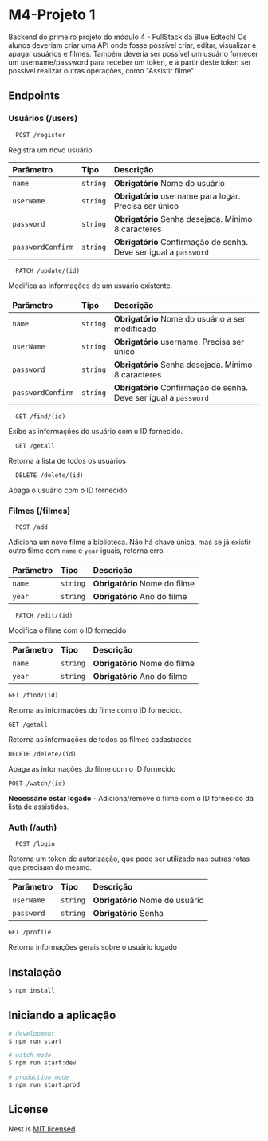 # M4-Projeto 1
Backend do primeiro projeto do módulo 4 - FullStack da Blue Edtech! Os alunos deveriam criar uma API onde fosse possível criar, editar, visualizar e apagar usuários e filmes. Também deveria ser possível um usuário fornecer um username/password para receber um token, e a partir deste token ser possível realizar outras operações, como "Assistir filme".

## Endpoints

### Usuários (/users)

```
  POST /register
```
Registra um novo usuário

| Parâmetro  | Tipo     | Descrição |
| :--------- | :---     | :-------- |
| `name`     | `string` | **Obrigatório** Nome do usuário |
| `userName` | `string` | **Obrigatório** username para logar. Precisa ser único |
| `password` | `string` | **Obrigatório** Senha desejada. Mínimo 8 caracteres |
| `passwordConfirm` | `string` | **Obrigatório** Confirmação de senha. Deve ser igual a `password` |


```
  PATCH /update/(id)
```

Modifica as informações de um usuário existente.

| Parâmetro  | Tipo     | Descrição |
| :--------- | :---     | :-------- |
| `name`     | `string` | **Obrigatório** Nome do usuário a ser modificado |
| `userName` | `string` | **Obrigatório** username. Precisa ser único |
| `password` | `string` | **Obrigatório** Senha desejada. Mínimo 8 caracteres |
| `passwordConfirm` | `string` | **Obrigatório** Confirmação de senha. Deve ser igual a `password` |


```
  GET /find/(id)
```
 Exibe as informações do usuário com o ID fornecido.

```
  GET /getall
```
Retorna a lista de todos os usuários

```
  DELETE /delete/(id)
```
 Apaga o usuário com o ID fornecido.

### Filmes (/filmes)

```
  POST /add
```
Adiciona um novo filme à biblioteca. Não há chave única, mas se já existir outro filme com `name` e `year` iguais, retorna erro.

| Parâmetro | Tipo     | Descrição |
| :-------- | :---     | :-------- |
| `name`    | `string` | **Obrigatório** Nome do filme |
| `year`    | `string` | **Obrigatório** Ano do filme |


```
  PATCH /edit/(id)
```
Modifica o filme com o ID fornecido

| Parâmetro | Tipo     | Descrição |
| :-------- | :---     | :-------- |
| `name`    | `string` | **Obrigatório** Nome do filme |
| `year`    | `string` | **Obrigatório** Ano do filme |

```
GET /find/(id)
```
Retorna as informações do filme com o ID fornecido.

```
GET /getall
```
Retorna as informações de todos os filmes cadastrados

```
DELETE /delete/(id)
```
Apaga as informações do filme com o ID fornecido

```
POST /watch/(id)
```
**Necessário estar logado** - Adiciona/remove o filme com o ID fornecido da lista de assistidos.

### Auth (/auth)

```
  POST /login
```
Retorna um token de autorização, que pode ser utilizado nas outras rotas que precisam do mesmo.

| Parâmetro | Tipo     | Descrição |
| :-------- | :---     | :-------- |
| `userName`    | `string` | **Obrigatório** Nome de usuário |
| `password`    | `string` | **Obrigatório** Senha |

```
GET /profile
```
Retorna informações gerais sobre o usuário logado

## Instalação

```bash
$ npm install
```

## Iniciando a aplicação

```bash
# development
$ npm run start

# watch mode
$ npm run start:dev

# production mode
$ npm run start:prod
```



## License

Nest is [MIT licensed](LICENSE).
